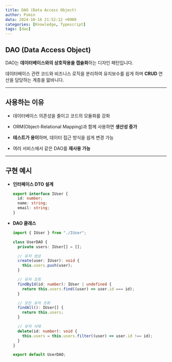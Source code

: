 ```yaml
---
title: DAO (Data Access Object)
author: Psmin
data: 2024-10-16 21:52:12 +0900
categories: [Knowledge, Typescript]
tags: [dao]
---
```


## DAO (Data Access Object)

DAO는 **데이터베이스와의 상호작용을 캡슐화**하는 디자인 패턴입니다.

데이터베이스 관련 코드와 비즈니스 로직을 분리하여 유지보수를 쉽게 하며 **CRUD** 연산을 담당하는 계층을 맗바니다.

---

## 사용하는 이유

- 데이터베이스 의존성을 줄이고 코드의 모듈화를 강화

- ORM(Object-Relational Mapping)과 함께 사용하면 **생산성 증가**

- **테스트가 용이**하며, 데이터 접근 방식을 쉽게 변경 가능

- 여러 서비스에서 같은 DAO를 **재사용 가능**

---

## 구현 예시

- **인터페이스 DTO 설계**

  ```ts
  export interface IUser {
    id: number;
    name: string;
    email: string;
  }
  ```

- **DAO 클래스**

  ```ts
  import { IUser } from "./IUser";

  class UserDAO {
    private users: IUser[] = [];

    // 유저 생성
    create(user: IUser): void {
      this.users.push(user);
    }

    // 유저 조회
    findById(id: number): IUser | undefined {
      return this.users.find((user) => user.id === id);
    }

    // 모든 유저 조회
    findAll(): IUser[] {
      return this.users;
    }

    // 유저 삭제
    delete(id: number): void {
      this.users = this.users.filter((user) => user.id !== id);
    }
  }

  export default UserDAO;
  ```
